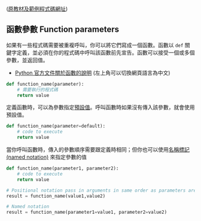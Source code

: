 ([原教材及範例程式碼網址](https://github.com/microsoft/c9-python-getting-started/tree/master/python-for-beginners/14%20-%20Function%20parameters))

## 函數參數 Function parameters

如果有一些程式碼需要被重複呼叫，你可以將它們寫成一個函數。函數以 `def` 關鍵字定義，並必須在你的程式碼中呼叫該函數前先宣告。函數可以接受一個或多個參數，並返回值。

- [Python 官方文件關於函數的說明](https://docs.python.org/3/tutorial/controlflow.html#defining-functions) (左上角可以切換網頁語言為中文)

```python
def function_name(parameter):
    # 需要執行的程式碼
    return value
```

定義函數時，可以為參數指定[預設值](https://docs.python.org/3/tutorial/controlflow.html#default-argument-values)。呼叫函數時如果沒有傳入該參數，就會使用預設值。

```python
def function_name(parameter=default):
    # code to execute
    return value
```

當你呼叫函數時，傳入的參數順序需要跟定義時相同；但你也可以使用[名稱標記 (named notation)]((https://docs.python.org/3/tutorial/controlflow.html#keyword-arguments)) 來指定參數的值

```python
def function_name(parameter1, parameter2):
    # code to execute
    return value

# Positional notation pass in arguments in same order as parameters are declared
result = function_name(value1,value2)

# Named notation
result = function_name(parameter1=value1, parameter2=value2)
```

